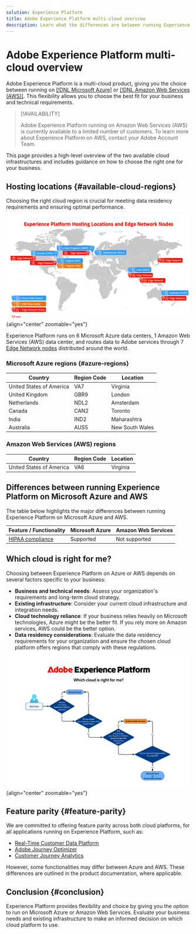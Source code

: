 ```yaml
---
solution: Experience Platform
title: Adobe Experience Platform multi-cloud overview
description: Learn what the differences are between running Experience Platform on Microsoft Azure and Amazon Web Services.
---
```


# Adobe Experience Platform multi-cloud overview

Adobe Experience Platform is a multi-cloud product, giving you the choice between running on [[!DNL Microsoft Azure]](https://azure.microsoft.com/en-us) or [[!DNL Amazon Web Services (AWS)]](https://aws.amazon.com/). This flexibility allows you to choose the best fit for your business and technical requirements.

>[!AVAILABILITY]
>
>Adobe Experience Platform running on Amazon Web Services (AWS) is currently available to a limited number of customers. To learn more about Experience Platform on AWS, contact your Adobe Account Team.

This page provides a high-level overview of the two available cloud infrastructures and includes guidance on how to choose the right one for your business.

## Hosting locations {#available-cloud-regions}

Choosing the right cloud region is crucial for meeting data residency requirements and ensuring optimal performance.

![Image showing the geographical distribution of hosting locations.](assets/multi-cloud/hosting-locations-map.png) {align="center" zoomable="yes"}

Experience Platform runs on 6 Microsoft Azure data centers, 1 Amazon Web Services (AWS) data center, and routes data to Adobe services through 7 [Edge Network nodes](../collection/home.md#edge) distributed around the world.

### Microsoft Azure regions {#azure-regions}

| Country  | Region Code | Location |
|---------|-------------|----------|
| United States of America | VA7 | Virginia |
| United Kingdom | GBR9 | London |
| Netherlands | NDL2 | Amsterdam |
| Canada  | CAN2 | Toronto |
| India |  IND2 | Maharashtra |
| Australia  | AUS5 | New South Wales |

### Amazon Web Services (AWS) regions

| Country | Region Code | Location |
|---------|-------------|----------|
| United States of America | VA6 | Virginia |

## Differences between running Experience Platform on Microsoft Azure and AWS

The table below highlights the major differences between running Experience Platform on Microsoft Azure and AWS.

| Feature / Functionality | Microsoft Azure | Amazon Web Services |
| --- | --- | --- |
| [HIPAA compliance](https://www.adobe.com/trust/compliance/hipaa-ready.html) | Supported | Not supported |

## Which cloud is right for me?

Choosing between Experience Platform on Azure or AWS depends on several factors specific to your business:

* **Business and technical needs**: Assess your organization's requirements and long-term cloud strategy.
* **Existing infrastructure**: Consider your current cloud infrastructure and integration needs.
* **Cloud technology reliance**: If your business relies heavily on Microsoft technologies, Azure might be the better fit. If you rely more on Amazon services, AWS could be the better option.
* **Data residency considerations**: Evaluate the data residency requirements for your organization and ensure the chosen cloud platform offers regions that comply with these regulations.

![Image showing the geographical distribution of hosting locations.](assets/multi-cloud/diagram-cloud.png) {align="center" zoomable="yes"}

## Feature parity {#feature-parity}

We are committed to offering feature parity across both cloud platforms, for all applications running on Experience Platform, such as:

* [Real-Time Customer Data Platform](../rtcdp/home.md)
* [Adobe Journey Optimizer](https://experienceleague.adobe.com/en/docs/journey-optimizer/using/ajo-home)
* [Customer Journey Analytics](https://experienceleague.adobe.com/en/docs/analytics-platform/using/cja-landing)

However, some functionalities may differ between Azure and AWS. These differences are outlined in the product documentation, where applicable.

## Conclusion {#conclusion}

Experience Platform provides flexibility and choice by giving you the option to run on Microsoft Azure or Amazon Web Services. Evaluate your business needs and existing infrastructure to make an informed decision on which cloud platform to use.

